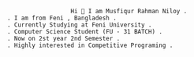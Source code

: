                        Hi 👋 I am Musfiqur Rahman Niloy .
     . I am from Feni , Bangladesh .
     . Currently Studying at Feni University .
     . Computer Science Student (FU - 31 BATCH) .
     . Now on 2st year 2nd Semester .
     . Highly interested in Competitive Programing .
     
